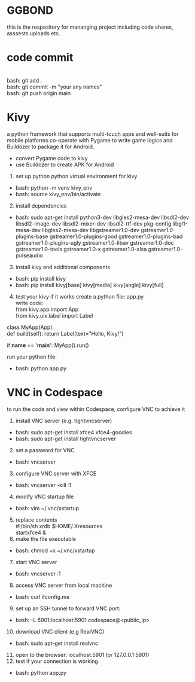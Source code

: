 # GGBOND
this is the respository for mananging project including code shares, asssests uploads etc.

# code commit
<br>bash: git add .
<br>bash: git commit -m "your any names"
<br>bash: git push origin main


# Kivy
a python framework that supports multi-touch apps and well-suits for mobile platforms.co-operate with Pygame to write game logics and Buildozer to package it for Android. 
- convert Pygame code to kivy
- use Buildozer to create APK for Android

1. set up python python virtual environment for kivy
- bash: python -m venv kivy_env
- bash: source kivy_env/bin/activate
2. install dependencies
- bash: sudo apt-get install python3-dev libgles2-mesa-dev libsdl2-dev libsdl2-image-dev libsdl2-mixer-dev libsdl2-ttf-dev pkg-config libgl1-mesa-dev libgles2-mesa-dev libgstreamer1.0-dev gstreamer1.0-plugins-base gstreamer1.0-plugins-good gstreamer1.0-plugins-bad gstreamer1.0-plugins-ugly gstreamer1.0-libav gstreamer1.0-doc gstreamer1.0-tools gstreamer1.0-x gstreamer1.0-alsa gstreamer1.0-pulseaudio
3. install kivy and additional components
- bash: pip install kivy
- bash: pip install kivy[base] kivy[media] kivy[angle] kivy[full]
4. test your kivy if it works
create a python file: app.py
<br>write code:<br>
from kivy.app import App <br>
from kivy.uix.label import Label

class MyApp(App):<br>
    def build(self):
        return Label(text="Hello, Kivy!")

if __name__ == '__main__':
    MyApp().run()

run your python file:
- bash: python app.py


# VNC in Codespace
to run the code and view within Codespace, configure VNC to achieve it
1. install VNC server (e.g. tightvncserver)
- bash: sudo apt-get install xfce4 xfce4-goodies
- bash: sudo apt-get install tightvncserver
2. set a password for VNC
- bash: vncserver
3. configure VNC server with XFCE
- bash: vncserver -kill :1
4. modify VNC startup file
- bash: vim ~/.vnc/xstartup
5. replace contents <br>
#!/bin/sh
xrdb $HOME/.Xresources <br>
startxfce4 &
6. make the file executable
- bash: chmod +x ~/.vnc/xstartup 
7. start VNC server
- bash: vncserver :1
8. access VNC server from local machine
- bash: curl ifconfig.me
9. set up an SSH tunnel to forward VNC port:
- bash: -L 5901:localhost:5901 codespace@<public_ip>
10. download VNC client (e.g RealVNC)
- bash: sudo apt-get install realvnc
11. open to the browser: localhost:5901 (or 127.0.0.1:5901)
12. test if your connection is working
- bash: python app.py



